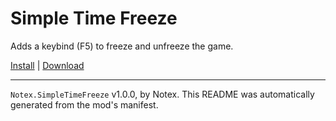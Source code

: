 # Simple Time Freeze

Adds a keybind (F5) to freeze and unfreeze the game.

[Install](https://hitman-resources.netlify.app/smf-install-link/https://github.com/Notexe/h3-simple-time-freeze/releases/latest/download/mod.framework.zip) | [Download](https://github.com/Notexe/h3-simple-time-freeze/releases/latest/download/mod.framework.zip)

---

`Notex.SimpleTimeFreeze` v1.0.0, by Notex. This README was automatically generated from the mod's manifest.
